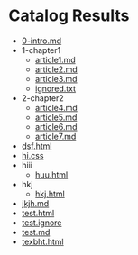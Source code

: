# Catalog Results

<!-- catalog -->

- [0-intro.md](test/folder/0-intro.md)
- 1-chapter1
  - [article1.md](test/folder/1-chapter1/article1.md)
  - [article2.md](test/folder/1-chapter1/article2.md)
  - [article3.md](test/folder/1-chapter1/article3.md)
  - [ignored.txt](test/folder/1-chapter1/ignored.txt)
- 2-chapter2
  - [article4.md](test/folder/2-chapter2/article4.md)
  - [article5.md](test/folder/2-chapter2/article5.md)
  - [article6.md](test/folder/2-chapter2/article6.md)
  - [article7.md](test/folder/2-chapter2/article7.md)
- [dsf.html](test/folder/dsf.html)
- [hi.css](test/folder/hi.css)
- hiii
  - [huu.html](test/folder/hiii/huu.html)
- hkj
  - [hkj.html](test/folder/hkj/hkj.html)
- [jkjh.md](test/folder/jkjh.md)
- [test.html](test/folder/test.html)
- [test.ignore](test/folder/test.ignore)
- [test.md](test/folder/test.md)
- [texbht.html](test/folder/texbht.html)

<!-- catalog -->